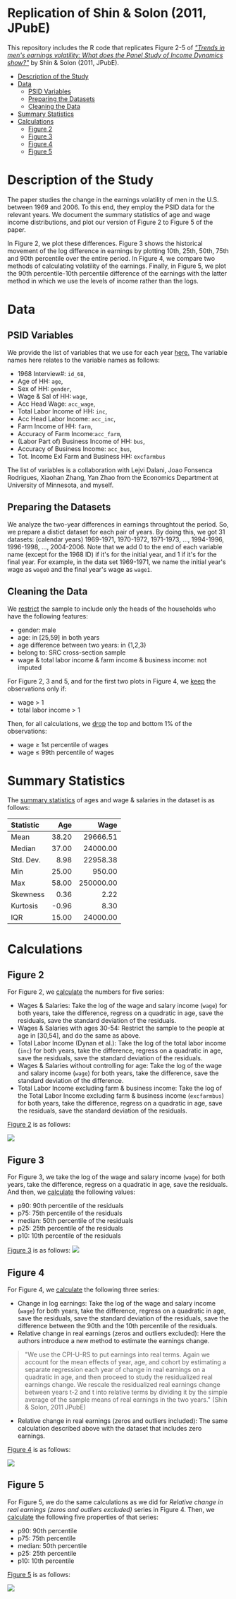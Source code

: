 

<h1>
Replication of Shin & Solon (2011, JPubE)
</h1>


This repository includes the R code that replicates Figure 2-5 of [*"Trends in men's earnings volatility: What does the Panel Study of Income Dynamics show?"*](https://www.sciencedirect.com/science/article/pii/S0047272711000338) by Shin & Solon (2011, JPubE).

- [Description of the Study](#desc)
- [Data](#data)
	- [PSID Variables](#vars)
	- [Preparing the Datasets](#prepare)
	- [Cleaning the Data](#clean)
- [Summary Statistics](#summary)
- [Calculations](#calc)
	- [Figure 2](#fig2)
	- [Figure 3](#fig3) 	
	- [Figure 4](#fig4)
	- [Figure 5](#fig5)


# Description of the Study <a name="desc"></a>

The paper studies the change in the earnings volatility of men in the U.S. between 1969 and 2006. To this end, they employ the PSID data for the relevant years.  We document the summary statistics of age and wage income distributions, and plot our version of Figure 2 to Figure 5 of the paper.

In Figure 2, we plot these differences. Figure 3 shows the historical movement of the log difference in earnings by plotting 10th, 25th, 50th, 75th and 90th percentile over the entire period. In Figure 4, we compare two methods of calculating volatility of the earnings. Finally, in Figure 5, we plot the 90th percentile-10th percentile difference of the earnings with the latter method in which we use the levels of income rather than the logs.

# Data <a name="data"></a>

## PSID Variables   <a name="vars"></a>

We provide the list of variables that we use for each year [here.](https://github.com/hktosun/ShinSolon2011JPubE/blob/master/psid_variables.txt) The variable names here relates to the variable names as follows:

- 1968 Interview#: `id_68`,
- Age of HH: `age`, 
- Sex of HH: `gender`,
- Wage & Sal of HH: `wage`, 
- Acc Head Wage: `acc_wage`,
- Total Labor Income of HH: `inc`,
- Acc Head Labor Income: `acc_inc`,
- Farm Income of HH: `farm`,
- Accuracy of Farm Income:`acc_farm`,
- (Labor Part of) Business Income of HH: `bus`,
- Accuracy of Business Income: `acc_bus`,
- Tot. Income Exl Farm and Business HH: `excfarmbus`

The list of variables is a collaboration with Lejvi Dalani, Joao Fonsenca Rodrigues, Xiaohan Zhang, Yan Zhao from the Economics Department at University of Minnesota, and myself.

## Preparing the Datasets  <a name="prepare"></a>

We analyze the two-year differences in earnings throughtout the period. So, we prepare a distict dataset for each pair of years. By doing this, we got 31 datasets: (calendar years) 1969-1971, 1970-1972, 1971-1973, ..., 1994-1996, 1996-1998, ..., 2004-2006. Note that we add 0 to the end of each variable name (except for the 1968 ID) if it's for the initial year, and 1 if it's for the final year. For example, in the data set 1969-1971, we name the initial year's wage as `wage0` and the final year's wage as `wage1`.

## Cleaning the Data  <a name="clean"></a>We [restrict](https://github.com/hktosun/ShinSolon2011JPubE/blob/master/func/cleanData.R) the sample to include only the heads of the households who have the following features:

- gender: male
- age: in [25,59] in both years
- age difference between two years: in {1,2,3}
- belong to: SRC cross-section sample
- wage & total labor income & farm income & business income: not imputed

For Figure 2, 3 and 5, and for the first two plots in Figure 4, we [keep](https://github.com/hktosun/ShinSolon2011JPubE/blob/master/func/excludeZeroEarnings.R) the observations only if:

- wage > 1
- total labor income > 1

Then, for all calculations, we [drop](https://github.com/hktosun/ShinSolon2011JPubE/blob/master/func/dropOutliers.R) the top and bottom 1% of the observations:

- wage $\geq$ 1st percentile of wages 
- wage $\leq$ 99th percentile of wages
 
# Summary Statistics   <a name="summary"></a>

The [summary statistics](https://github.com/hktosun/ShinSolon2011JPubE/blob/master/func/summaryStatistics.R) of ages and wage & salaries in the dataset is as follows:

<center>
<table>
<thead>
<tr class="header">
<th align="left">Statistic</th>
<th align="right">Age</th>
<th align="right">Wage</th>
</tr>
</thead>
<tbody>
<tr class="odd">
<td align="left">Mean</td>
<td align="right">38.20</td>
<td align="right">29666.51</td>
</tr>
<tr class="even">
<td align="left">Median</td>
<td align="right">37.00</td>
<td align="right">24000.00</td>
</tr>
<tr class="odd">
<td align="left">Std. Dev.</td>
<td align="right">8.98</td>
<td align="right">22958.38</td>
</tr>
<tr class="even">
<td align="left">Min</td>
<td align="right">25.00</td>
<td align="right">950.00</td>
</tr>
<tr class="odd">
<td align="left">Max</td>
<td align="right">58.00</td>
<td align="right">250000.00</td>
</tr>
<tr class="even">
<td align="left">Skewness</td>
<td align="right">0.36</td>
<td align="right">2.22</td>
</tr>
<tr class="odd">
<td align="left">Kurtosis</td>
<td align="right">-0.96</td>
<td align="right">8.30</td>
</tr>
<tr class="even">
<td align="left">IQR</td>
<td align="right">15.00</td>
<td align="right">24000.00</td>
</tr>
</tbody>
</table>
</center>

# Calculations  <a name="calcs"></a>

## Figure 2  <a name="fig2"></a>
For Figure 2, we [calculate](https://github.com/hktosun/ShinSolon2011JPubE/blob/master/func/getNumbersForFigure2.R) the numbers for five series:

- Wages & Salaries: Take the log of the wage and salary income (`wage`) for both years, take the difference, regress on a quadratic in age, save the residuals, save the standard deviation of the residuals.
- Wages & Salaries with ages 30-54: Restrict the sample to the people at age in [30,54], and do the same as above.
- Total Labor Income (Dynan et al.): Take the log of the total labor income (`inc`) for both years, take the difference, regress on a quadratic in age, save the residuals, save the standard deviation of the residuals.
- Wages & Salaries without controlling for age: Take the log of the wage and salary income (`wage`) for both years, take the difference, save the standard deviation of the difference.
- Total Labor Income excluding farm & business income: Take the log of the Total Labor Income excluding farm & business income (`excfarmbus`) for both years, take the difference, regress on a quadratic in age, save the residuals, save the standard deviation of the residuals.

[Figure 2](https://github.com/hktosun/ShinSolon2011JPubE/blob/master/func/drawFigure2.R) is as follows:![](https://raw.githubusercontent.com/hktosun/ShinSolon2011JPubE/master/img/fig2.png)

## Figure 3  <a name="fig3"></a>

For Figure 3, we take the log of the wage and salary income (`wage`) for both years, take the difference, regress on a quadratic in age, save the residuals. And then, we [calculate](https://github.com/hktosun/ShinSolon2011JPubE/blob/master/func/getNumbersForFigure3.R) the following values:

- p90: 90th percentile of the residuals
- p75: 75th percentile of the residuals
- median: 50th percentile of the residuals
- p25: 25th percentile of the residuals 
- p10: 10th percentile of the residuals 


[Figure 3](https://github.com/hktosun/ShinSolon2011JPubE/blob/master/func/drawFigure3.R) is as follows:![](https://raw.githubusercontent.com/hktosun/ShinSolon2011JPubE/master/img/fig3.png)

## Figure 4  <a name="fig4"></a>

For Figure 4, we [calculate](https://github.com/hktosun/ShinSolon2011JPubE/blob/master/func/getNumbersForFigure4.R) the following three series:

- Change in log earnings: Take the log of the wage and salary income (`wage`) for both years, take the difference, regress on a quadratic in age, save the residuals, save the standard deviation of the residuals, save the difference between the 90th and the 10th percentile of the residuals.
- Relative change in real earnings (zeros and outliers excluded): Here the authors introduce a new method to estimate the earnings change. 

>"We use the CPI-U-RS to put earnings into real terms. Again we account for the mean effects of year, age, and cohort by estimating a separate regression each year of change in real earnings on a quadratic in age, and then proceed to study the residualized real earnings change. We rescale the residualized real earnings change between years t-2 and t into relative terms by dividing it by the simple average of the sample means of real earnings in the two years." (Shin & Solon, 2011 JPubE)

- Relative change in real earnings (zeros and outliers included): The same calculation described above with the dataset that includes zero earnings.

[Figure 4](https://github.com/hktosun/ShinSolon2011JPubE/blob/master/func/drawFigure4.R) is as follows: ![](https://raw.githubusercontent.com/hktosun/ShinSolon2011JPubE/master/img/fig4.png)


## Figure 5  <a name="fig5"></a>

For Figure 5, we do the same calculations as we did for *Relative change in real earnings (zeros and outliers excluded)* series in Figure 4. Then, we [calculate](https://github.com/hktosun/ShinSolon2011JPubE/blob/master/func/getNumbersForFigure3.R) the following five properties of that series: 

- p90: 90th percentile
- p75: 75th percentile
- median: 50th percentile
- p25: 25th percentile
- p10: 10th percentile


[Figure 5](https://github.com/hktosun/ShinSolon2011JPubE/blob/master/func/drawFigure5.R) is as follows: ![](https://raw.githubusercontent.com/hktosun/ShinSolon2011JPubE/master/img/fig5.png)


